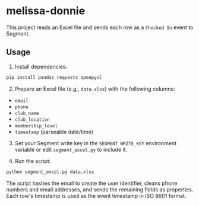 # melissa-donnie

This project reads an Excel file and sends each row as a `Checked In` event to Segment.

## Usage

1. Install dependencies:

```bash
pip install pandas requests openpyxl
```

2. Prepare an Excel file (e.g., `data.xlsx`) with the following columns:

- `email`
- `phone`
- `club_name`
- `club_location`
- `membership_level`
- `timestamp` (parseable date/time)

3. Set your Segment write key in the `SEGMENT_WRITE_KEY` environment variable or edit `segment_excel.py` to include it.

4. Run the script:

```bash
python segment_excel.py data.xlsx
```

The script hashes the email to create the user identifier, cleans phone numbers and email addresses, and sends the remaining fields as properties. Each row's timestamp is used as the event timestamp in ISO 8601 format.
